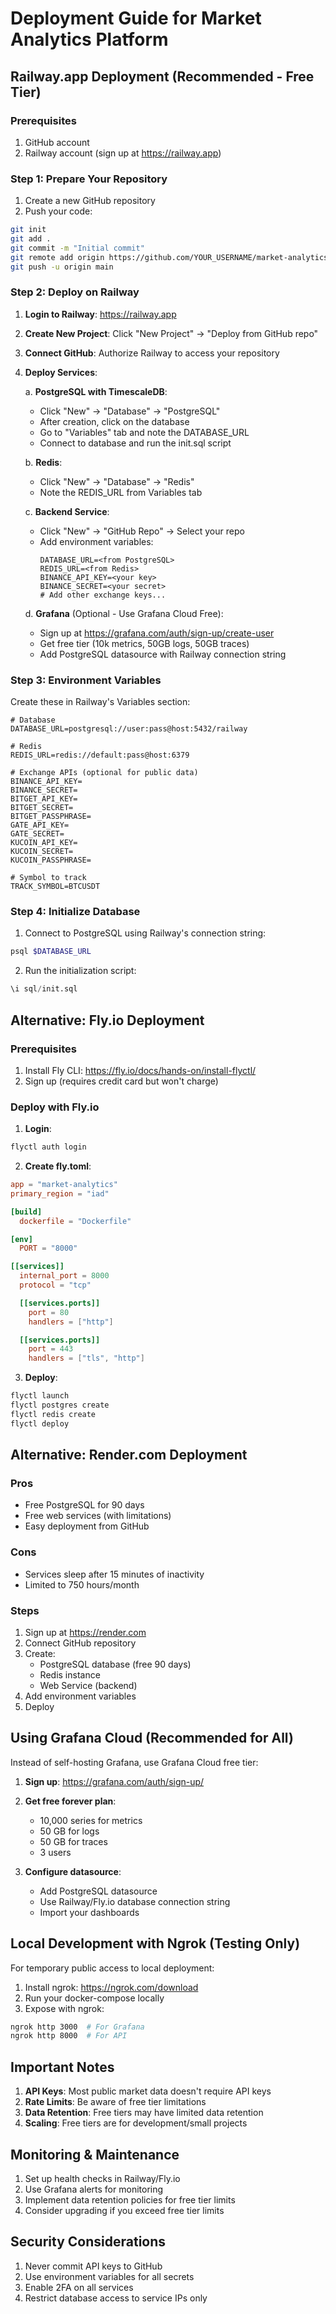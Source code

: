 # Deployment Guide for Market Analytics Platform

## Railway.app Deployment (Recommended - Free Tier)

### Prerequisites
1. GitHub account
2. Railway account (sign up at https://railway.app)

### Step 1: Prepare Your Repository

1. Create a new GitHub repository
2. Push your code:
```bash
git init
git add .
git commit -m "Initial commit"
git remote add origin https://github.com/YOUR_USERNAME/market-analytics.git
git push -u origin main
```

### Step 2: Deploy on Railway

1. **Login to Railway**: https://railway.app

2. **Create New Project**: Click "New Project" → "Deploy from GitHub repo"

3. **Connect GitHub**: Authorize Railway to access your repository

4. **Deploy Services**:

   a. **PostgreSQL with TimescaleDB**:
   - Click "New" → "Database" → "PostgreSQL"
   - After creation, click on the database
   - Go to "Variables" tab and note the DATABASE_URL
   - Connect to database and run the init.sql script

   b. **Redis**:
   - Click "New" → "Database" → "Redis"
   - Note the REDIS_URL from Variables tab

   c. **Backend Service**:
   - Click "New" → "GitHub Repo" → Select your repo
   - Add environment variables:
     ```
     DATABASE_URL=<from PostgreSQL>
     REDIS_URL=<from Redis>
     BINANCE_API_KEY=<your key>
     BINANCE_SECRET=<your secret>
     # Add other exchange keys...
     ```

   d. **Grafana** (Optional - Use Grafana Cloud Free):
   - Sign up at https://grafana.com/auth/sign-up/create-user
   - Get free tier (10k metrics, 50GB logs, 50GB traces)
   - Add PostgreSQL datasource with Railway connection string

### Step 3: Environment Variables

Create these in Railway's Variables section:
```env
# Database
DATABASE_URL=postgresql://user:pass@host:5432/railway

# Redis
REDIS_URL=redis://default:pass@host:6379

# Exchange APIs (optional for public data)
BINANCE_API_KEY=
BINANCE_SECRET=
BITGET_API_KEY=
BITGET_SECRET=
BITGET_PASSPHRASE=
GATE_API_KEY=
GATE_SECRET=
KUCOIN_API_KEY=
KUCOIN_SECRET=
KUCOIN_PASSPHRASE=

# Symbol to track
TRACK_SYMBOL=BTCUSDT
```

### Step 4: Initialize Database

1. Connect to PostgreSQL using Railway's connection string:
```bash
psql $DATABASE_URL
```

2. Run the initialization script:
```sql
\i sql/init.sql
```

## Alternative: Fly.io Deployment

### Prerequisites
1. Install Fly CLI: https://fly.io/docs/hands-on/install-flyctl/
2. Sign up (requires credit card but won't charge)

### Deploy with Fly.io

1. **Login**:
```bash
flyctl auth login
```

2. **Create fly.toml**:
```toml
app = "market-analytics"
primary_region = "iad"

[build]
  dockerfile = "Dockerfile"

[env]
  PORT = "8000"

[[services]]
  internal_port = 8000
  protocol = "tcp"

  [[services.ports]]
    port = 80
    handlers = ["http"]

  [[services.ports]]
    port = 443
    handlers = ["tls", "http"]
```

3. **Deploy**:
```bash
flyctl launch
flyctl postgres create
flyctl redis create
flyctl deploy
```

## Alternative: Render.com Deployment

### Pros
- Free PostgreSQL for 90 days
- Free web services (with limitations)
- Easy deployment from GitHub

### Cons
- Services sleep after 15 minutes of inactivity
- Limited to 750 hours/month

### Steps
1. Sign up at https://render.com
2. Connect GitHub repository
3. Create:
   - PostgreSQL database (free 90 days)
   - Redis instance
   - Web Service (backend)
4. Add environment variables
5. Deploy

## Using Grafana Cloud (Recommended for All)

Instead of self-hosting Grafana, use Grafana Cloud free tier:

1. **Sign up**: https://grafana.com/auth/sign-up/
2. **Get free forever plan**:
   - 10,000 series for metrics
   - 50 GB for logs
   - 50 GB for traces
   - 3 users

3. **Configure datasource**:
   - Add PostgreSQL datasource
   - Use Railway/Fly.io database connection string
   - Import your dashboards

## Local Development with Ngrok (Testing Only)

For temporary public access to local deployment:

1. Install ngrok: https://ngrok.com/download
2. Run your docker-compose locally
3. Expose with ngrok:
```bash
ngrok http 3000  # For Grafana
ngrok http 8000  # For API
```

## Important Notes

1. **API Keys**: Most public market data doesn't require API keys
2. **Rate Limits**: Be aware of free tier limitations
3. **Data Retention**: Free tiers may have limited data retention
4. **Scaling**: Free tiers are for development/small projects

## Monitoring & Maintenance

1. Set up health checks in Railway/Fly.io
2. Use Grafana alerts for monitoring
3. Implement data retention policies for free tier limits
4. Consider upgrading if you exceed free tier limits

## Security Considerations

1. Never commit API keys to GitHub
2. Use environment variables for all secrets
3. Enable 2FA on all services
4. Restrict database access to service IPs only